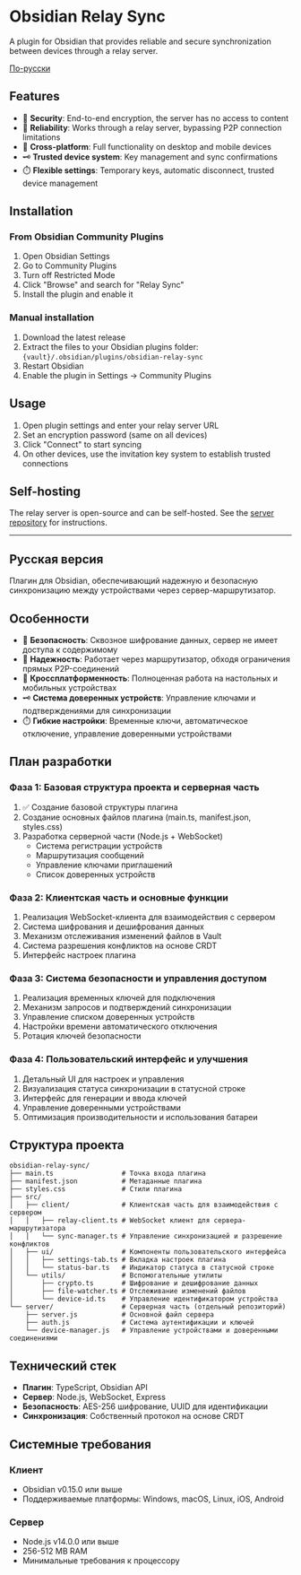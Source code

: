 # Obsidian Relay Sync

A plugin for Obsidian that provides reliable and secure synchronization between devices through a relay server.

[По-русски](#русская-версия)

## Features

- 🔐 **Security**: End-to-end encryption, the server has no access to content
- 🔄 **Reliability**: Works through a relay server, bypassing P2P connection limitations
- 📱 **Cross-platform**: Full functionality on desktop and mobile devices
- 🗝️ **Trusted device system**: Key management and sync confirmations
- ⏱️ **Flexible settings**: Temporary keys, automatic disconnect, trusted device management

## Installation

### From Obsidian Community Plugins

1. Open Obsidian Settings
2. Go to Community Plugins
3. Turn off Restricted Mode
4. Click "Browse" and search for "Relay Sync"
5. Install the plugin and enable it

### Manual installation

1. Download the latest release
2. Extract the files to your Obsidian plugins folder: `{vault}/.obsidian/plugins/obsidian-relay-sync`
3. Restart Obsidian
4. Enable the plugin in Settings → Community Plugins

## Usage

1. Open plugin settings and enter your relay server URL
2. Set an encryption password (same on all devices)
3. Click "Connect" to start syncing
4. On other devices, use the invitation key system to establish trusted connections

## Self-hosting

The relay server is open-source and can be self-hosted. See the [server repository](https://github.com/YOUR_GITHUB_USERNAME/chrysaline-relay-server) for instructions.

---

## Русская версия

Плагин для Obsidian, обеспечивающий надежную и безопасную синхронизацию между устройствами через сервер-маршрутизатор.

## Особенности

- 🔐 **Безопасность**: Сквозное шифрование данных, сервер не имеет доступа к содержимому
- 🔄 **Надежность**: Работает через маршрутизатор, обходя ограничения прямых P2P-соединений
- 📱 **Кроссплатформенность**: Полноценная работа на настольных и мобильных устройствах
- 🗝️ **Система доверенных устройств**: Управление ключами и подтверждениями для синхронизации
- ⏱️ **Гибкие настройки**: Временные ключи, автоматическое отключение, управление доверенными устройствами

## План разработки

### Фаза 1: Базовая структура проекта и серверная часть

1. ✅ Создание базовой структуры плагина
2. Создание основных файлов плагина (main.ts, manifest.json, styles.css)
3. Разработка серверной части (Node.js + WebSocket)
   - Система регистрации устройств
   - Маршрутизация сообщений
   - Управление ключами приглашений
   - Список доверенных устройств

### Фаза 2: Клиентская часть и основные функции

1. Реализация WebSocket-клиента для взаимодействия с сервером
2. Система шифрования и дешифрования данных
3. Механизм отслеживания изменений файлов в Vault
4. Система разрешения конфликтов на основе CRDT
5. Интерфейс настроек плагина

### Фаза 3: Система безопасности и управления доступом

1. Реализация временных ключей для подключения
2. Механизм запросов и подтверждений синхронизации
3. Управление списком доверенных устройств
4. Настройки времени автоматического отключения
5. Ротация ключей безопасности

### Фаза 4: Пользовательский интерфейс и улучшения

1. Детальный UI для настроек и управления
2. Визуализация статуса синхронизации в статусной строке
3. Интерфейс для генерации и ввода ключей
4. Управление доверенными устройствами
5. Оптимизация производительности и использования батареи

## Структура проекта

```
obsidian-relay-sync/
├── main.ts                 # Точка входа плагина
├── manifest.json           # Метаданные плагина
├── styles.css              # Стили плагина
├── src/
│   ├── client/             # Клиентская часть для взаимодействия с сервером
│   │   ├── relay-client.ts # WebSocket клиент для сервера-маршрутизатора
│   │   └── sync-manager.ts # Управление синхронизацией и разрешение конфликтов
│   ├── ui/                 # Компоненты пользовательского интерфейса
│   │   ├── settings-tab.ts # Вкладка настроек плагина
│   │   └── status-bar.ts   # Индикатор статуса в статусной строке
│   └── utils/              # Вспомогательные утилиты
│       ├── crypto.ts       # Шифрование и дешифрование данных
│       ├── file-watcher.ts # Отслеживание изменений файлов
│       └── device-id.ts    # Управление идентификатором устройства
└── server/                 # Серверная часть (отдельный репозиторий)
    ├── server.js           # Основной файл сервера
    ├── auth.js             # Система аутентификации и ключей
    └── device-manager.js   # Управление устройствами и доверенными соединениями
```

## Технический стек

- **Плагин**: TypeScript, Obsidian API
- **Сервер**: Node.js, WebSocket, Express
- **Безопасность**: AES-256 шифрование, UUID для идентификации
- **Синхронизация**: Собственный протокол на основе CRDT

## Системные требования

### Клиент
- Obsidian v0.15.0 или выше
- Поддерживаемые платформы: Windows, macOS, Linux, iOS, Android

### Сервер
- Node.js v14.0.0 или выше
- 256-512 MB RAM
- Минимальные требования к процессору